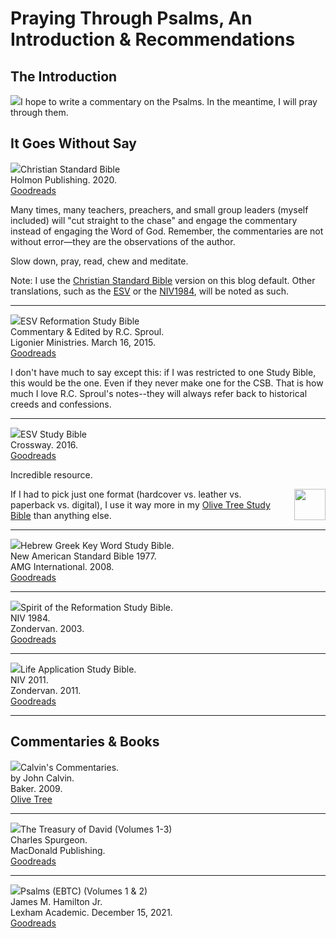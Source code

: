 # Praying Through Psalms, An Introduction & Recommendations

## The Introduction

<img class="intro-left" src="/images/logo-theologicus3.png">I hope to write a commentary on the Psalms. In the meantime, I will pray through them.

## It Goes Without Say

<img src="/images/bible-csb-study.jpg">Christian Standard Bible  
Holmon Publishing. 2020.  
[Goodreads](https://www.goodreads.com/book/show/30746885-csb-study-bible)

Many times, many teachers, preachers, and small group leaders (myself included) will "cut straight to the chase" and engage the commentary instead of engaging the Word of God. Remember, the commentaries are not without error—they are the observations of the author.

Slow down, pray, read, chew and meditate.

Note: I use the [Christian Standard Bible](https://csbible.com) version on this blog default. Other translations, such as the [ESV](https://www.crossway.org/bibles/) or the [NIV1984](https://bibleportal.com/version/NIV1984), will be noted as such.

<hr style="clear:both;">

<img src="/images/bible-esv-reformation-study-sproul.jpg">ESV Reformation Study Bible  
Commentary & Edited by R.C. Sproul.  
Ligonier Ministries. March 16, 2015.  
[Goodreads](https://www.goodreads.com/book/show/53529503-esv-reformation-study-bible?ac=1&from_search=true&qid=KXDsGlDfkm&rank=1)

I don't have much to say except this: if I was restricted to one Study Bible, this would be the one. Even if they never make one for the CSB. That is how much I love R.C. Sproul's notes--they will always refer back to historical creeds and confessions.

<hr style="clear:both;">

<img src="/images/bible-esv-study.jpg">ESV Study Bible  
Crossway. 2016.  
[Goodreads](https://www.goodreads.com/book/show/5031805-esv-study-bible?ac=1&from_search=true&qid=BEzDEv7NUE&rank=1)

Incredible resource.

<img style="margin-left: 10px; float: right; width: 50px" src="/images/icon-bible-olive-tree.png" src="/images/icon-bible-olive-tree.png">If I had to pick just one format (hardcover vs. leather vs. paperback vs. digital), I use it way more in my [Olive Tree Study Bible](https://www.olivetree.com) than anything else.  

<hr style="clear:both;">

<img src="/images/bible-key-word-study-nasb.jpg">Hebrew Greek Key Word Study Bible.  
New American Standard Bible 1977.  
AMG International. 2008.  
[Goodreads](https://www.goodreads.com/book/show/52820732-the-hebrew-greek-key-word-study-bible?from_search=true&from_srp=true&qid=P0A6P8R3yU&rank=2)

<hr style="clear:both;">

<img src="/images/bible-spirit-reformation-study-niv.jpg">Spirit of the Reformation Study Bible.  
NIV 1984.  
Zondervan. 2003.  
[Goodreads](https://www.goodreads.com/book/show/3421584-niv-spirit-of-the-reformation-study-bible)

<hr style="clear:both;">

<img src="/images/bible-life-application-study-niv.jpg">Life Application Study Bible.  
NIV 2011.  
Zondervan. 2011.  
[Goodreads](https://www.goodreads.com/book/show/14330625-niv-life-application-study-bible-second-edition)

<hr style="clear:both;">

## Commentaries & Books

<img src="/images/commentary-calvin-set-portrait.jpg" >Calvin's Commentaries.  
by John Calvin.  
Baker. 2009.  
[Olive Tree](https://www.olivetree.com/store/product.php?productid=17517)

<hr style="clear:both;">

<img src="/images/commentary-psalms-treasury-of-david-spurgeon.jpg">The Treasury of David (Volumes 1-3)  
Charles Spurgeon.  
MacDonald Publishing.  
[Goodreads](https://www.goodreads.com/book/show/929973.The_Treasury_Of_David_Volumes_1_3)

<hr style="clear:both;">

<img src="/images/commentary-psalms-hamilton.jpg">Psalms (EBTC) (Volumes 1 & 2)  
James M. Hamilton Jr.  
Lexham Academic. December 15, 2021.  
[Goodreads](https://www.goodreads.com/book/show/59694368-psalms-volume-i?from_search=true&from_srp=true&qid=JyuA1mwZ60&rank=1)
